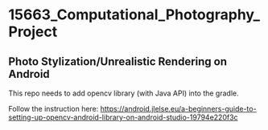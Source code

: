 # 15663_Computational_Photography_Project 

## Photo Stylization/Unrealistic Rendering on Android

This repo needs to add opencv library (with Java API) into the gradle.

Follow the instruction here:
https://android.jlelse.eu/a-beginners-guide-to-setting-up-opencv-android-library-on-android-studio-19794e220f3c
